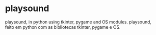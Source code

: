 # playsound
playsound, in python using tkinter, pygame and OS modules.
playsound, feito em python com as bibliotecas tkinter, pygame e OS.
